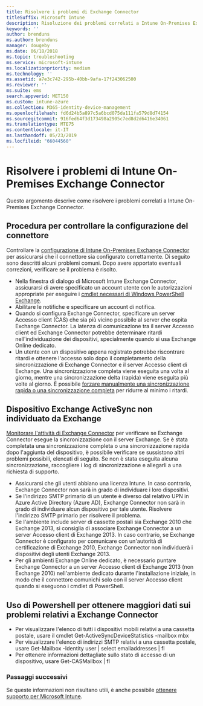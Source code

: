 ```yaml
---
title: Risolvere i problemi di Exchange Connector
titleSuffix: Microsoft Intune
description: Risoluzione dei problemi correlati a Intune On-Premises Exchange Connector.
keywords: ''
author: brenduns
ms.author: brenduns
manager: dougeby
ms.date: 06/18/2018
ms.topic: troubleshooting
ms.service: microsoft-intune
ms.localizationpriority: medium
ms.technology: ''
ms.assetid: a7e3c742-295b-40bb-9afa-17f243062500
ms.reviewer: ''
ms.suite: ems
search.appverid: MET150
ms.custom: intune-azure
ms.collection: M365-identity-device-management
ms.openlocfilehash: fd6d24b5a897c5a6bcd075da111fa579d8d74154
ms.sourcegitcommit: 916fed64f3d173498a2905c7ed8d2d6416e34061
ms.translationtype: MTE75
ms.contentlocale: it-IT
ms.lasthandoff: 05/23/2019
ms.locfileid: "66044560"
---
```

# <a name="troubleshoot-the-intune-on-premises-exchange-connector"></a>Risolvere i problemi di Intune On-Premises Exchange Connector

Questo argomento descrive come risolvere i problemi correlati a Intune On-Premises Exchange Connector.

## <a name="steps-for-checking-the-connector-configuration"></a>Procedura per controllare la configurazione del connettore 

Controllare la [configurazione di Intune On-Premises Exchange Connector](exchange-connector-install.md) per assicurarsi che il connettore sia configurato correttamente. Di seguito sono descritti alcuni problemi comuni. Dopo avere apportato eventuali correzioni, verificare se il problema è risolto.

 - Nella finestra di dialogo di Microsoft Intune Exchange Connector, assicurarsi di avere specificato un account utente con le autorizzazioni appropriate per eseguire i [cmdlet necessari di Windows PowerShell Exchange](exchange-connector-install.md#exchange-cmdlet-requirements).
- Abilitare le notifiche e specificare un account di notifica.
 - Quando si configura Exchange Connector, specificare un server Accesso client (CAS) che sia più vicino possibile al server che ospita Exchange Connector. La latenza di comunicazione tra il server Accesso client ed Exchange Connector potrebbe determinare ritardi nell'individuazione dei dispositivi, specialmente quando si usa Exchange Online dedicato.
 - Un utente con un dispositivo appena registrato potrebbe riscontrare ritardi e ottenere l'accesso solo dopo il completamento della sincronizzazione di Exchange Connector e il server Accesso client di Exchange. Una sincronizzazione completa viene eseguita una volta al giorno, mentre una sincronizzazione delta (rapida) viene eseguita più volte al giorno.  È possibile [forzare manualmente una sincronizzazione rapida o una sincronizzazione completa](exchange-connector-install.md#manually-force-a-quick-sync-or-full-sync) per ridurre al minimo i ritardi.
 
## <a name="exchange-activesync-device-not-discovered-from-exchange"></a>Dispositivo Exchange ActiveSync non individuato da Exchange
[Monitorare l'attività di Exchange Connector](exchange-connector-install.md#on-premises-exchange-connector-high-availability-support) per verificare se Exchange Connector esegue la sincronizzazione con il server Exchange. Se è stata completata una sincronizzazione completa o una sincronizzazione rapida dopo l'aggiunta del dispositivo, è possibile verificare se sussistono altri problemi possibili, elencati di seguito. Se non è stata eseguita alcuna sincronizzazione, raccogliere i log di sincronizzazione e allegarli a una richiesta di supporto.

 - Assicurarsi che gli utenti abbiano una licenza Intune. In caso contrario, Exchange Connector non sarà in grado di individuare i loro dispositivi.
 - Se l'indirizzo SMTP primario di un utente è diverso dal relativo UPN in Azure Active Directory (Azure AD), Exchange Connector non sarà in grado di individuare alcun dispositivo per tale utente. Risolvere l'indirizzo SMTP primario per risolvere il problema.
 - Se l'ambiente include server di cassette postali sia Exchange 2010 che Exchange 2013, si consiglia di associare Exchange Connector a un server Accesso client di Exchange 2013. In caso contrario, se Exchange Connector è configurato per comunicare con un'autorità di certificazione di Exchange 2010, Exchange Connector non individuerà i dispositivi degli utenti Exchange 2013. 
- Per gli ambienti Exchange Online dedicato, è necessario puntare Exchange Connector a un server Accesso client di Exchange 2013 (non Exchange 2010) nell'ambiente dedicato durante l'installazione iniziale, in modo che il connettore comunichi solo con il server Accesso client quando si eseguono i cmdlet di PowerShell.


## <a name="using-powershell-to-get-more-data-on-exchange-connector-issues"></a>Uso di Powershell per ottenere maggiori dati sui problemi relativi a Exchange Connector
- Per visualizzare l'elenco di tutti i dispositivi mobili relativi a una cassetta postale, usare il cmdlet Get-ActiveSyncDeviceStatistics -mailbox mbx
- Per visualizzare l'elenco di indirizzi SMTP relativi a una cassetta postale, usare Get-Mailbox -Identity user | select emailaddresses | fl
- Per ottenere informazioni dettagliate sullo stato di accesso di un dispositivo, usare Get-CASMailbox <upn> | fl

### <a name="next-steps"></a>Passaggi successivi
Se queste informazioni non risultano utili, è anche possibile [ottenere supporto per Microsoft Intune](get-support.md).
